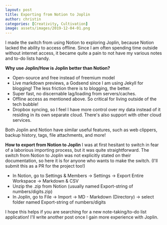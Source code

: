 ```yaml
---
layout: post
title: Exporting from Notion to Joplin
author: christin
categories: [Creativity, Cultivation]
image: assets/images/2019-12-04-01.png
---
```


I made the switch from using Notion to exploring Joplin, because Notion lacked the ability to access offline. Since I am often spending time outside without internet access, it became quite a pain to not have my various notes and to-do lists handy.

**Why use Joplin/How is Joplin better than Notion?**
* Open-source and free instead of freemium model
* Live markdown previews, a Godsend since I am using Jekyll for blogging! The less friction there is to blogging, the better.
* Super fast, no discernable lag/loading from servers/caches.
* Offline access as mentioned above. So critical for living outside of the tech bubble!
* Dropbox syncing, so I feel I have more control over my data instead of it residing in its own separate cloud. There's also support with other cloud services.

Both Joplin and Notion have similar useful features, such as web clippers, backup history, tags, file attachments, and more!

**How to export from Notion to Joplin**
I was at first hesitant to switch in fear of a laborious importing process, but it was quite straightforward. The switch from Notion to Joplin was not explicitly stated on their documentation, so here it is for anyone who wants to make the switch. (I'll submit this as a PR for the project too!)
* In Notion, go to Settings & Members -> Settings -> Export Entire Workspace -> Markdown & CSV
* Unzip the .zip from Notion (usually named Export-string of numbers/digits.zip)
* In Joplin, go to File -> Import -> MD - Markdown (Directory) -> select folder named Export-string of numbers/digits

I hope this helps if you are searching for a new note-taking/to-do list application! I'll write another post once I gain more experience with Joplin.





